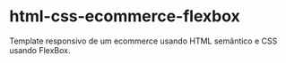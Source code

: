 # html-css-ecommerce-flexbox
Template responsivo de um ecommerce usando HTML semântico e CSS usando FlexBox.

